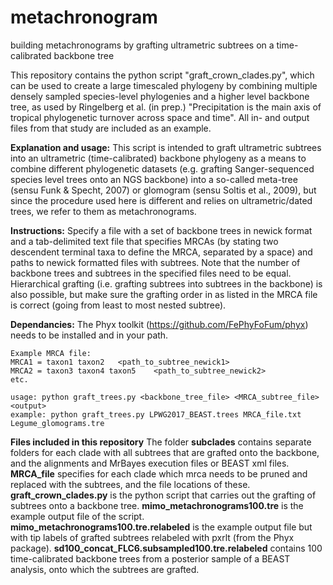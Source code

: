 # metachronogram
building metachronograms by grafting ultrametric subtrees on a time-calibrated backbone tree

This repository contains the python script "graft_crown_clades.py", which can be used to create a large timescaled phylogeny by combining multiple densely sampled species-level phylogenies and a higher level backbone tree, as used by Ringelberg et al. (in prep.) "Precipitation is the main axis of tropical phylogenetic turnover across space and time". All in- and output files from that study are included as an example.

**Explanation and usage:**
    This script is intended to graft ultrametric subtrees into an ultrametric (time-calibrated)
    backbone phylogeny as a means to combine different phylogenetic datasets (e.g. grafting 
    Sanger-sequenced species level trees onto an NGS backbone) into a so-called meta-tree (sensu 
    Funk & Specht, 2007) or glomogram (sensu Soltis et al., 2009), but since the procedure used 
    here is different and relies on ultrametric/dated trees, we refer to them as metachronograms. 
   
**Instructions:**
    Specify a file with a set of backbone trees in newick format and a tab-delimited text file 
    that specifies MRCAs (by stating two descendent terminal taxa to define the MRCA, separated 
    by a space) and paths to newick formatted files with subtrees. Note that the number of 
    backbone trees and subtrees in the specified files need to be equal. Hierarchical grafting 
    (i.e. grafting subtrees into subtrees in the backbone) is also possible, but make sure the 
    grafting order in as listed in the MRCA file is correct (going from least to most nested 
    subtree).

**Dependancies:**
    The Phyx toolkit (https://github.com/FePhyFoFum/phyx) needs to be installed and in your path.
    
    Example MRCA file: 
    MRCA1 = taxon1 taxon2	<path_to_subtree_newick1>
    MRCA2 = taxon3 taxon4 taxon5	<path_to_subtree_newick2>
    etc. 
    
    usage: python graft_trees.py <backbone_tree_file> <MRCA_subtree_file> <output>
    example: python graft_trees.py LPWG2017_BEAST.trees MRCA_file.txt Legume_glomograms.tre

**Files included in this repository**
    The folder **subclades** contains separate folders for each clade with all subtrees that are grafted onto the backbone, and the alignments and MrBayes execution files or BEAST xml files.
    **MRCA_file** specifies for each clade which mrca needs to be pruned and replaced with the subtrees, and the file locations of these.
    **graft_crown_clades.py** is the python script that carries out the grafting of subtrees onto a backbone tree.
    **mimo_metachronograms100.tre** is the example output file of the script.
    **mimo_metachronograms100.tre.relabeled** is the example output file but with tip labels of grafted subtrees relabeled with pxrlt (from the Phyx package).
    **sd100_concat_FLC6.subsampled100.tre.relabeled** contains 100 time-calibrated backbone trees from a posterior sample of a BEAST analysis, onto which the subtrees are grafted.

